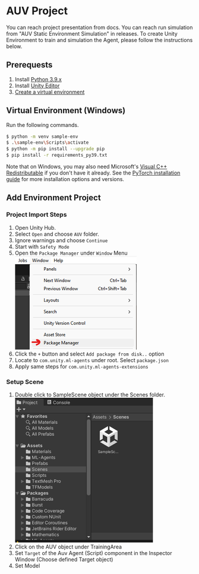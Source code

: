 # AUV Project
You can reach project presentation from docs.
You can reach run simulation from "AUV Static Environment Simulation" in releases.
To create Unity Environment to train and simulation the Agent, please follow the instructions below.

## Prerequests

1. Install [Python 3.9.x]
1. Install [Unity Editor]
1. [Create a virtual environment](#virtual-environment-windows)

## Virtual Environment (Windows)

Run the following commands.

```sh
$ python -m venv sample-env
$ .\sample-env\Scripts\activate
$ python -m pip install --upgrade pip
$ pip install -r requirements_py39.txt
```

Note that on Windows, you may also need Microsoft's [Visual C++ Redistributable](https://support.microsoft.com/en-us/help/2977003/the-latest-supported-visual-c-downloads) if you don't have it already. See the [PyTorch installation guide](https://pytorch.org/get-started/locally/) for more installation options and versions.

[Unity Editor]: https://unity.com/download?currency=EUR
[Python 3.9.x]: https://www.python.org/ftp/python/3.9.0/python-3.9.0-amd64.exe

## Add Environment Project

### Project Import Steps

1. Open Unity Hub.
2. Select `Open` and choose `AUV` folder.
3. Ignore warnings and choose `Continue`
4. Start with `Safety Mode`
5. Open the `Package Manager` under `Window` Menu
   ![package manager][package-manager]
6. Click the `+` button and select `Add package from disk..` option
7. Locate to `com.unity.ml-agents` under root. Select `package.json`
8. Apply same steps for `com.unity.ml-agents-extensions`

### Setup Scene

1. Double click to SampleScene object under the Scenes folder.
   ![open scene][open-scene]
2. Click on the AUV object under TrainingArea
3. Set `Target` of the Auv Agent (Script) component in the Inspector Window (Choose defined Target object)
4. Set Model 


[open-scene]: resources/open-scene.png
[package-manager]: resources/package-manager.png

